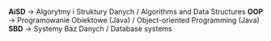 **AiSD** -> Algorytmy i Struktury Danych / Algorithms and Data Structures
**OOP** -> Programowanie Obiektowe (Java) / Object-oriented Programming (Java)
**SBD** -> Systemy Baz Danych / Database systems
